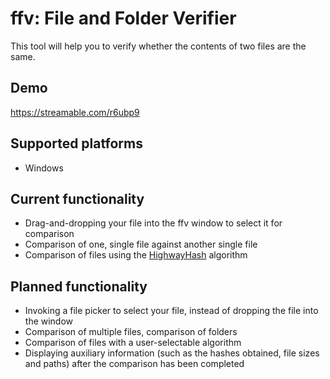 # ffv: File and Folder Verifier

This tool will help you to verify whether the contents of two files are the same.

## Demo

https://streamable.com/r6ubp9

## Supported platforms
* Windows

## Current functionality

* Drag-and-dropping your file into the ffv window to select it for comparison
* Comparison of one, single file against another single file
* Comparison of files using the [HighwayHash](https://arxiv.org/abs/1612.06257) algorithm

## Planned functionality

* Invoking a file picker to select your file, instead of dropping the file into the window
* Comparison of multiple files, comparison of folders
* Comparison of files with a user-selectable algorithm
* Displaying auxiliary information (such as the hashes obtained, file sizes and paths) after the comparison has been completed

